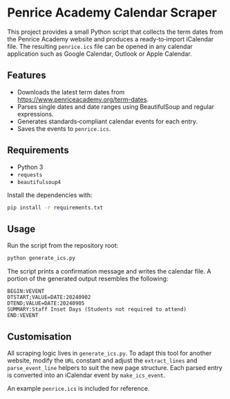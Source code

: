 # Penrice Academy Calendar Scraper

This project provides a small Python script that collects the term dates from the Penrice Academy website and produces a ready‑to‑import iCalendar file.  The resulting `penrice.ics` file can be opened in any calendar application such as Google Calendar, Outlook or Apple Calendar.

## Features

* Downloads the latest term dates from <https://www.penriceacademy.org/term-dates>.
* Parses single dates and date ranges using BeautifulSoup and regular expressions.
* Generates standards‑compliant calendar events for each entry.
* Saves the events to `penrice.ics`.

## Requirements

* Python 3
* `requests`
* `beautifulsoup4`

Install the dependencies with:

```bash
pip install -r requirements.txt
```

## Usage

Run the script from the repository root:

```bash
python generate_ics.py
```

The script prints a confirmation message and writes the calendar file.  A portion of the generated output resembles the following:

```text
BEGIN:VEVENT
DTSTART;VALUE=DATE:20240902
DTEND;VALUE=DATE:20240905
SUMMARY:Staff Inset Days (Students not required to attend)
END:VEVENT
```

## Customisation

All scraping logic lives in `generate_ics.py`.  To adapt this tool for another website, modify the `URL` constant and adjust the `extract_lines` and `parse_event_line` helpers to suit the new page structure.  Each parsed entry is converted into an iCalendar event by `make_ics_event`.

An example `penrice.ics` is included for reference.
